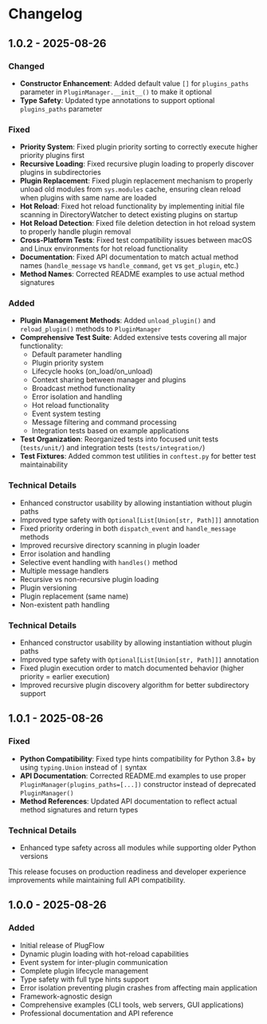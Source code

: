 # Changelog

## 1.0.2 - 2025-08-26

### Changed
- **Constructor Enhancement**: Added default value `[]` for `plugins_paths` parameter in `PluginManager.__init__()` to make it optional
- **Type Safety**: Updated type annotations to support optional `plugins_paths` parameter

### Fixed
- **Priority System**: Fixed plugin priority sorting to correctly execute higher priority plugins first
- **Recursive Loading**: Fixed recursive plugin loading to properly discover plugins in subdirectories
- **Plugin Replacement**: Fixed plugin replacement mechanism to properly unload old modules from `sys.modules` cache, ensuring clean reload when plugins with same name are loaded
- **Hot Reload**: Fixed hot reload functionality by implementing initial file scanning in DirectoryWatcher to detect existing plugins on startup
- **Hot Reload Detection**: Fixed file deletion detection in hot reload system to properly handle plugin removal
- **Cross-Platform Tests**: Fixed test compatibility issues between macOS and Linux environments for hot reload functionality
- **Documentation**: Fixed API documentation to match actual method names (`handle_message` vs `handle_command`, `get` vs `get_plugin`, etc.)
- **Method Names**: Corrected README examples to use actual method signatures

### Added
- **Plugin Management Methods**: Added `unload_plugin()` and `reload_plugin()` methods to `PluginManager`
- **Comprehensive Test Suite**: Added extensive tests covering all major functionality:
  - Default parameter handling
  - Plugin priority system
  - Lifecycle hooks (on_load/on_unload)
  - Context sharing between manager and plugins
  - Broadcast method functionality
  - Error isolation and handling
  - Hot reload functionality
  - Event system testing
  - Message filtering and command processing
  - Integration tests based on example applications
- **Test Organization**: Reorganized tests into focused unit tests (`tests/unit/`) and integration tests (`tests/integration/`)
- **Test Fixtures**: Added common test utilities in `conftest.py` for better test maintainability

### Technical Details
- Enhanced constructor usability by allowing instantiation without plugin paths
- Improved type safety with `Optional[List[Union[str, Path]]]` annotation
- Fixed priority ordering in both `dispatch_event` and `handle_message` methods
- Improved recursive directory scanning in plugin loader
- Error isolation and handling
- Selective event handling with `handles()` method
- Multiple message handlers
- Recursive vs non-recursive plugin loading
- Plugin versioning
- Plugin replacement (same name)
- Non-existent path handling

### Technical Details
- Enhanced constructor usability by allowing instantiation without plugin paths
- Improved type safety with `Optional[List[Union[str, Path]]]` annotation
- Fixed plugin execution order to match documented behavior (higher priority = earlier execution)
- Improved recursive plugin discovery algorithm for better subdirectory support

## 1.0.1 - 2025-08-26

### Fixed
- **Python Compatibility**: Fixed type hints compatibility for Python 3.8+ by using `typing.Union` instead of `|` syntax
- **API Documentation**: Corrected README.md examples to use proper `PluginManager(plugins_paths=[...])` constructor instead of deprecated `PluginManager()` 
- **Method References**: Updated API documentation to reflect actual method signatures and return types

### Technical Details
- Enhanced type safety across all modules while supporting older Python versions

This release focuses on production readiness and developer experience improvements while maintaining full API compatibility.

## 1.0.0 - 2025-08-26

### Added
- Initial release of PlugFlow
- Dynamic plugin loading with hot-reload capabilities
- Event system for inter-plugin communication
- Complete plugin lifecycle management
- Type safety with full type hints support
- Error isolation preventing plugin crashes from affecting main application
- Framework-agnostic design
- Comprehensive examples (CLI tools, web servers, GUI applications)
- Professional documentation and API reference